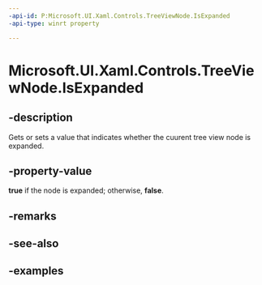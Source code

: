 ```yaml
---
-api-id: P:Microsoft.UI.Xaml.Controls.TreeViewNode.IsExpanded
-api-type: winrt property

---
```

<!-- Property syntax.
public bool IsExpanded { get;  set; }
-->

# Microsoft.UI.Xaml.Controls.TreeViewNode.IsExpanded


## -description

Gets or sets a value that indicates whether the cuurent tree view node is expanded.


## -property-value

**true** if the node is expanded; otherwise, **false**.


## -remarks


## -see-also


## -examples


